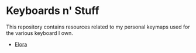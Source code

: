 # Keyboards n' Stuff

This repository contains resources related to my personal keymaps used for the various keyboard I own.

- [Elora](https://github.com/eotsn/keyboards/blob/main/elora/README.md)
